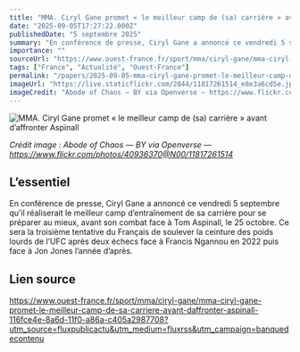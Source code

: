 ```yaml
---
title: "MMA. Ciryl Gane promet « le meilleur camp de (sa) carrière » avant d’affronter Aspinall"
date: "2025-09-05T17:27:22.000Z"
publishedDate: "5 septembre 2025"
summary: "En conférence de presse, Ciryl Gane a annoncé ce vendredi 5 septembre qu’il réaliserait le meilleur camp d’entraînement de sa carrière pour se préparer au mieux, avant son combat face à Tom Aspinall, le 25 octobre. Ce sera la troisième tentative du Français de soulever la ceinture des poids lourds de l’UFC après deux échecs face à Francis Ngannou en 2022 puis face à Jon Jones l’année d’après."
importance: ""
sourceUrl: "https://www.ouest-france.fr/sport/mma/ciryl-gane/mma-ciryl-gane-promet-le-meilleur-camp-de-sa-carriere-avant-daffronter-aspinall-116fce4e-8a6d-11f0-a86a-c405a2987708?utm_source=fluxpublicactu&utm_medium=fluxrss&utm_campaign=banquedecontenu"
tags: ["France", "Actualité", "Ouest-France"]
permalink: "/papers/2025-09-05-mma-ciryl-gane-promet-le-meilleur-camp-de-sa-carriere-avant-daffronter-aspinall"
imageUrl: "https://live.staticflickr.com/2844/11817261514_e8e3a6cd5e.jpg"
imageCredit: "Abode of Chaos — BY via Openverse — https://www.flickr.com/photos/40936370@N00/11817261514"
---
```


![MMA. Ciryl Gane promet « le meilleur camp de (sa) carrière » avant d’affronter Aspinall](https://live.staticflickr.com/2844/11817261514_e8e3a6cd5e.jpg)

*Crédit image : Abode of Chaos — BY via Openverse — https://www.flickr.com/photos/40936370@N00/11817261514*

## L’essentiel

En conférence de presse, Ciryl Gane a annoncé ce vendredi 5 septembre qu’il réaliserait le meilleur camp d’entraînement de sa carrière pour se préparer au mieux, avant son combat face à Tom Aspinall, le 25 octobre. Ce sera la troisième tentative du Français de soulever la ceinture des poids lourds de l’UFC après deux échecs face à Francis Ngannou en 2022 puis face à Jon Jones l’année d’après.

## Lien source

https://www.ouest-france.fr/sport/mma/ciryl-gane/mma-ciryl-gane-promet-le-meilleur-camp-de-sa-carriere-avant-daffronter-aspinall-116fce4e-8a6d-11f0-a86a-c405a2987708?utm_source=fluxpublicactu&utm_medium=fluxrss&utm_campaign=banquedecontenu
